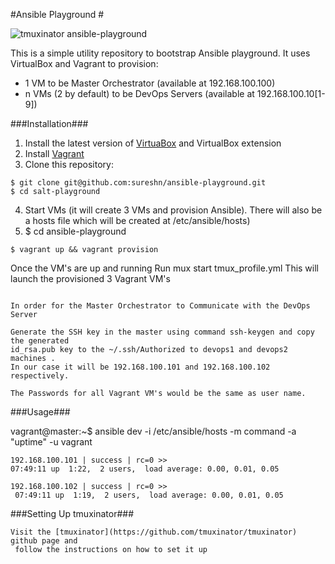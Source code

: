 #Ansible Playground #

![tmuxinator ansible-playground](https://s30.postimg.org/ajwn8n0up/ansible-playground.png)

This is a simple utility repository to bootstrap Ansible playground. It uses VirtualBox and Vagrant to provision:

* 1 VM to be Master Orchestrator  (available at 192.168.100.100)
* n VMs (2 by default) to be DevOps Servers (available at 192.168.100.10[1-9])

###Installation###

1. Install the latest version of [VirtuaBox](https://www.virtualbox.org/wiki/Downloads) and VirtualBox extension
2. Install [Vagrant](http://www.vagrantup.com/downloads.html)
3. Clone this repository:
```
$ git clone git@github.com:sureshn/ansible-playground.git
$ cd salt-playground
```
4. Start VMs (it will create 3 VMs and provision Ansible). There will also be a hosts file which will be created at /etc/ansible/hosts)
5. $ cd ansible-playground
```
$ vagrant up && vagrant provision
```

Once the VM's are up and running 
Run mux start tmux_profile.yml
This will launch the provisioned 3 Vagrant VM's

```

In order for the Master Orchestrator to Communicate with the DevOps Server

Generate the SSH key in the master using command ssh-keygen and copy the generated 
id_rsa.pub key to the ~/.ssh/Authorized to devops1 and devops2 machines .
In our case it will be 192.168.100.101 and 192.168.100.102 respectively.

The Passwords for all Vagrant VM's would be the same as user name.

```
###Usage###

vagrant@master:~$ ansible dev -i /etc/ansible/hosts -m command -a "uptime" -u vagrant 

```
192.168.100.101 | success | rc=0 >>
07:49:11 up  1:22,  2 users,  load average: 0.00, 0.01, 0.05

192.168.100.102 | success | rc=0 >> 
 07:49:11 up  1:19,  2 users,  load average: 0.00, 0.01, 0.05

 ```

 ###Setting Up tmuxinator###

```
Visit the [tmuxinator](https://github.com/tmuxinator/tmuxinator) github page and 
 follow the instructions on how to set it up
```


